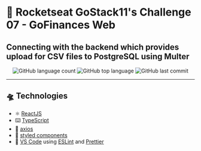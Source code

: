 # :rocket: Rocketseat GoStack11's Challenge 07 - GoFinances Web

## Connecting with the backend which provides upload for CSV files to PostgreSQL using Multer

<div align="center">
<img alt="GitHub language count" src="https://img.shields.io/github/languages/count/romluc/gostack11-challenge-gofinancesweb?style=plastic"> <img alt="GitHub top language" src="https://img.shields.io/github/languages/top/romluc/gostack11-challenge-gofinancesweb?style=plastic"> <img alt="GitHub last commit" src="https://img.shields.io/github/last-commit/romluc/gostack11-challenge-gofinancesweb?style=plastic">
</div>

---

## 🛸 Technologies

- ⚛ [ReactJS](https://reactjs.org/)
- ⌨️ [TypeScript](https://www.typescriptlang.org/)
- 🚦 [axios](https://github.com/axios/axios)
- 💅 [styled components](https://styled-components.com/)
- 📝 [VS Code](https://code.visualstudio.com/) using [ESLint](https://eslint.org/) and [Prettier](https://prettier.io/)
